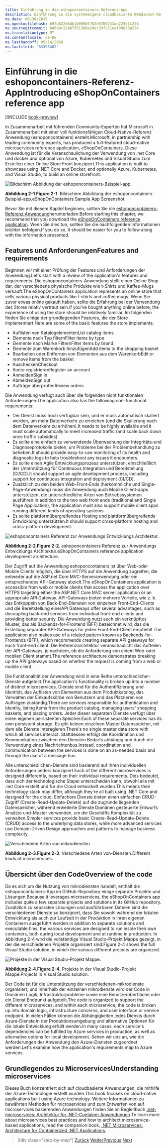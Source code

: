 ```yaml
---
title: Einführung in die eshoponcontainers-Referenz-App
description: Einführung in die systemeigene cloudbasierte Webdienst-Referenz-App für ASP.net Core und Azure.
ms.date: 06/30/2019
ms.openlocfilehash: b97b62268db1d9990f762d9769233ad72551c226
ms.sourcegitcommit: 046a9c22487551360e20ec39fc21eef99820a254
ms.translationtype: MT
ms.contentlocale: de-DE
ms.lasthandoff: 05/14/2020
ms.locfileid: "83395402"
---
```

# <a name="introducing-eshoponcontainers-reference-app"></a><span data-ttu-id="376ac-103">Einführung in die eshoponcontainers-Referenz-App</span><span class="sxs-lookup"><span data-stu-id="376ac-103">Introducing eShopOnContainers reference app</span></span>

[!INCLUDE [book-preview](../../../includes/book-preview.md)]

<span data-ttu-id="376ac-104">In Zusammenarbeit mit führenden Community-Experten hat Microsoft in Zusammenarbeit mit einer voll funktionsfähigen Cloud-Native-Referenz Anwendung (eshoponcontainers) erstellt.</span><span class="sxs-lookup"><span data-stu-id="376ac-104">Microsoft, in partnership with leading community experts, has produced a full-featured cloud-native microservices reference application, eShopOnContainers.</span></span> <span data-ttu-id="376ac-105">Diese Anwendung ist für die Veranschaulichung der Verwendung von .net Core und docker und optional von Azure, Kubernetes und Visual Studio zum Erstellen einer Online Store Front konzipiert.</span><span class="sxs-lookup"><span data-stu-id="376ac-105">This application is built to showcase using .NET Core and Docker, and optionally Azure, Kubernetes, and Visual Studio, to build an online storefront.</span></span>

![Bildschirm Abbildung der eshoponcontainers-Beispiel-app.](./media/eshoponcontainers-sample-app-screenshot.png)

<span data-ttu-id="376ac-107">**Abbildung 2-1**.</span><span class="sxs-lookup"><span data-stu-id="376ac-107">**Figure 2-1**.</span></span> <span data-ttu-id="376ac-108">Bildschirm Abbildung der eshoponcontainers-Beispiel-app.</span><span class="sxs-lookup"><span data-stu-id="376ac-108">eShopOnContainers Sample App Screenshot.</span></span>

<span data-ttu-id="376ac-109">Bevor Sie mit diesem Kapitel beginnen, sollten Sie die [eshoponcontainers-Referenz Anwendung](https://github.com/dotnet-architecture/eShopOnContainers)herunterladen.</span><span class="sxs-lookup"><span data-stu-id="376ac-109">Before starting this chapter, we recommend that you download the [eShopOnContainers reference application](https://github.com/dotnet-architecture/eShopOnContainers).</span></span> <span data-ttu-id="376ac-110">Wenn Sie dies tun, sollten Sie die nachfolgenden Informationen leichter befolgen.</span><span class="sxs-lookup"><span data-stu-id="376ac-110">If you do so, it should be easier for you to follow along with the information presented.</span></span>

## <a name="features-and-requirements"></a><span data-ttu-id="376ac-111">Features und Anforderungen</span><span class="sxs-lookup"><span data-stu-id="376ac-111">Features and requirements</span></span>

<span data-ttu-id="376ac-112">Beginnen wir mit einer Prüfung der Features und Anforderungen der Anwendung.</span><span class="sxs-lookup"><span data-stu-id="376ac-112">Let's start with a review of the application's features and requirements.</span></span> <span data-ttu-id="376ac-113">Die eshoponcontainers-Anwendung stellt einen Online Shop dar, der verschiedene physische Produkte wie t-Shirts und Kaffee-Mugs verkauft.</span><span class="sxs-lookup"><span data-stu-id="376ac-113">The eShopOnContainers application represents an online store that sells various physical products like t-shirts and coffee mugs.</span></span> <span data-ttu-id="376ac-114">Wenn Sie zuvor etwas online gekauft haben, sollte die Erfahrung bei der Verwendung des Stores relativ vertraut sein.</span><span class="sxs-lookup"><span data-stu-id="376ac-114">If you've bought anything online before, the experience of using the store should be relatively familiar.</span></span> <span data-ttu-id="376ac-115">Im folgenden finden Sie einige der grundlegenden Features, die der Store implementiert:</span><span class="sxs-lookup"><span data-stu-id="376ac-115">Here are some of the basic features the store implements:</span></span>

- <span data-ttu-id="376ac-116">Auflisten von Katalogelementen</span><span class="sxs-lookup"><span data-stu-id="376ac-116">List catalog items</span></span>
- <span data-ttu-id="376ac-117">Elemente nach Typ filtern</span><span class="sxs-lookup"><span data-stu-id="376ac-117">Filter items by type</span></span>
- <span data-ttu-id="376ac-118">Elemente nach Marke Filtern</span><span class="sxs-lookup"><span data-stu-id="376ac-118">Filter items by brand</span></span>
- <span data-ttu-id="376ac-119">Elemente zum Warenkorb hinzufügen</span><span class="sxs-lookup"><span data-stu-id="376ac-119">Add items to the shopping basket</span></span>
- <span data-ttu-id="376ac-120">Bearbeiten oder Entfernen von Elementen aus dem Warenkorb</span><span class="sxs-lookup"><span data-stu-id="376ac-120">Edit or remove items from the basket</span></span>
- <span data-ttu-id="376ac-121">Auschecken</span><span class="sxs-lookup"><span data-stu-id="376ac-121">Checkout</span></span>
- <span data-ttu-id="376ac-122">Konto registrieren</span><span class="sxs-lookup"><span data-stu-id="376ac-122">Register an account</span></span>
- <span data-ttu-id="376ac-123">Anmelden</span><span class="sxs-lookup"><span data-stu-id="376ac-123">Sign in</span></span>
- <span data-ttu-id="376ac-124">Abmelden</span><span class="sxs-lookup"><span data-stu-id="376ac-124">Sign out</span></span>
- <span data-ttu-id="376ac-125">Aufträge überprüfen</span><span class="sxs-lookup"><span data-stu-id="376ac-125">Review orders</span></span>

<span data-ttu-id="376ac-126">Die Anwendung verfügt auch über die folgenden nicht funktionalen Anforderungen:</span><span class="sxs-lookup"><span data-stu-id="376ac-126">The application also has the following non-functional requirements:</span></span>

- <span data-ttu-id="376ac-127">Der Dienst muss hoch verfügbar sein, und er muss automatisch skaliert werden, um mehr Datenverkehr zu erreichen (und die Skalierung nach dem Datenverkehr zu erhöhen).</span><span class="sxs-lookup"><span data-stu-id="376ac-127">It needs to be highly available and it must scale automatically to meet increased traffic (and scale back down once traffic subsides).</span></span>
- <span data-ttu-id="376ac-128">Es sollte eine einfach zu verwendende Überwachung der Integritäts-und Diagnoseprotokolle bieten, um Probleme bei der Problembehandlung zu beheben.</span><span class="sxs-lookup"><span data-stu-id="376ac-128">It should provide easy-to-use monitoring of its health and diagnostic logs to help troubleshoot any issues it encounters.</span></span>
- <span data-ttu-id="376ac-129">Es sollte einen Agile Entwicklungsprozess unterstützen, einschließlich der Unterstützung für Continuous Integration und Bereitstellung (CI/CD).</span><span class="sxs-lookup"><span data-stu-id="376ac-129">It should support an agile development process, including support for continuous integration and deployment (CI/CD).</span></span>
- <span data-ttu-id="376ac-130">Zusätzlich zu den beiden Web-Front-Ends (herkömmliche und Single-Page-Anwendung) muss die Anwendung auch Mobile Client-apps unterstützen, die unterschiedliche Arten von Betriebssystemen ausführen.</span><span class="sxs-lookup"><span data-stu-id="376ac-130">In addition to the two web front ends (traditional and Single Page Application), the application must also support mobile client apps running different kinds of operating systems.</span></span>
- <span data-ttu-id="376ac-131">Es sollte plattformübergreifendes Hosting und plattformübergreifende Entwicklung unterstützen.</span><span class="sxs-lookup"><span data-stu-id="376ac-131">It should support cross-platform hosting and cross-platform development.</span></span>

![eshoponcontainers Referenz zur Anwendungs Entwicklungs Architektur.](./media/eshoponcontainers-development-architecture.png)

<span data-ttu-id="376ac-133">**Abbildung 2-2**.</span><span class="sxs-lookup"><span data-stu-id="376ac-133">**Figure 2-2**.</span></span> <span data-ttu-id="376ac-134">eshoponcontainers Referenz zur Anwendungs Entwicklungs Architektur.</span><span class="sxs-lookup"><span data-stu-id="376ac-134">eShopOnContainers reference application development architecture.</span></span>

<span data-ttu-id="376ac-135">Der Zugriff auf die Anwendung eshoponcontainers ist über Web-oder Mobile Clients möglich, die über HTTPS auf die Anwendung zugreifen, die entweder auf die ASP.net Core MVC-Serveranwendung oder ein entsprechendes API-Gateway abzielt.</span><span class="sxs-lookup"><span data-stu-id="376ac-135">The eShopOnContainers application is accessible from web or mobile clients that access the application over HTTPS targeting either the ASP.NET Core MVC server application or an appropriate API Gateway.</span></span> <span data-ttu-id="376ac-136">API-Gateways bieten mehrere Vorteile, wie z. b. das Entkoppeln von Back-End-Diensten von einzelnen Front-End-Clients und die Bereitstellung einer</span><span class="sxs-lookup"><span data-stu-id="376ac-136">API Gateways offer several advantages, such as decoupling back-end services from individual front-end clients and providing better security.</span></span> <span data-ttu-id="376ac-137">Die Anwendung nutzt auch ein verknüpftes Muster, das als Backends-for-Frontend (BFF) bezeichnet wird, das die Erstellung separater API-Gateways für jeden Front-End-Client empfiehlt.</span><span class="sxs-lookup"><span data-stu-id="376ac-137">The application also makes use of a related pattern known as Backends-for-Frontends (BFF), which recommends creating separate API gateways for each front-end client.</span></span> <span data-ttu-id="376ac-138">Die Referenzarchitektur veranschaulicht das Aufteilen der API-Gateways, je nachdem, ob die Anforderung von einem Web-oder mobilen Client stammt.</span><span class="sxs-lookup"><span data-stu-id="376ac-138">The reference architecture demonstrates breaking up the API gateways based on whether the request is coming from a web or mobile client.</span></span>

<span data-ttu-id="376ac-139">Die Funktionalität der Anwendung wird in eine Reihe unterschiedlicher-Dienste aufgeteilt.</span><span class="sxs-lookup"><span data-stu-id="376ac-139">The application's functionality is broken up into a number of distinct microservices.</span></span> <span data-ttu-id="376ac-140">Dienste sind für die Authentifizierung und Identität, das Auflisten von Elementen aus dem Produktkatalog, das Verwalten der Einkaufskörbe von Benutzern und das Platzieren von Aufträgen zuständig.</span><span class="sxs-lookup"><span data-stu-id="376ac-140">There are services responsible for authentication and identity, listing items from the product catalog, managing users' shopping baskets, and  placing orders.</span></span> <span data-ttu-id="376ac-141">Jeder dieser separaten Dienste verfügt über einen eigenen persistenten Speicher.</span><span class="sxs-lookup"><span data-stu-id="376ac-141">Each of these separate services has its own persistent storage.</span></span> <span data-ttu-id="376ac-142">Es gibt keinen einzelnen Master Datenspeicher, mit dem alle Dienste interagieren.</span><span class="sxs-lookup"><span data-stu-id="376ac-142">There's no single master data store with which all services interact.</span></span> <span data-ttu-id="376ac-143">Stattdessen erfolgt die Koordination und Kommunikation zwischen den Diensten Bedarfs abhängig und durch die Verwendung eines Nachrichtenbus.</span><span class="sxs-lookup"><span data-stu-id="376ac-143">Instead, coordination and communication between the services is done on an as-needed basis and through the use of a message bus.</span></span>

<span data-ttu-id="376ac-144">Alle unterschiedlichen-Dienste sind basierend auf Ihren individuellen Anforderungen anders konzipiert.</span><span class="sxs-lookup"><span data-stu-id="376ac-144">Each of the different microservices is designed differently, based on their individual requirements.</span></span> <span data-ttu-id="376ac-145">Dies bedeutet, dass sich der technologische Stapel unterscheiden kann, obwohl alle mit .net Core erstellt und für die Cloud entwickelt wurden.</span><span class="sxs-lookup"><span data-stu-id="376ac-145">This means their technology stack may differ, although they're all built using .NET Core and designed for the cloud.</span></span> <span data-ttu-id="376ac-146">Einfachere Dienste bieten einen einfachen CRUD-Zugriff (Create-Read-Update-Delete) auf die zugrunde liegenden Datenspeicher, während erweiterte Dienste Domänen gesteuerte Entwurfs Ansätze und-Muster verwenden, um die Geschäfts Komplexität zu verwalten.</span><span class="sxs-lookup"><span data-stu-id="376ac-146">Simpler services provide basic Create-Read-Update-Delete (CRUD) access to the underlying data stores, while more advanced services use Domain-Driven Design approaches and patterns to manage business complexity.</span></span>

![Verschiedene Arten von mikrodiensten](./media/different-kinds-of-microservices.png)

<span data-ttu-id="376ac-148">**Abbildung 2-3**.</span><span class="sxs-lookup"><span data-stu-id="376ac-148">**Figure 2-3**.</span></span> <span data-ttu-id="376ac-149">Verschiedene Arten von-Diensten.</span><span class="sxs-lookup"><span data-stu-id="376ac-149">Different kinds of microservices.</span></span>

## <a name="overview-of-the-code"></a><span data-ttu-id="376ac-150">Übersicht über den Code</span><span class="sxs-lookup"><span data-stu-id="376ac-150">Overview of the code</span></span>

<span data-ttu-id="376ac-151">Da es sich um die Nutzung von mikrodiensten handelt, enthält die eshoponcontainers-App im GitHub-Repository einige separate Projekte und Lösungen.</span><span class="sxs-lookup"><span data-stu-id="376ac-151">Because it leverages microservices, the eShopOnContainers app includes quite a few separate projects and solutions in its GitHub repository.</span></span> <span data-ttu-id="376ac-152">Zusätzlich zu separaten Lösungen und ausführbaren Dateien sind die verschiedenen Dienste so konzipiert, dass Sie sowohl während der lokalen Entwicklung als auch zur Laufzeit in der Produktion in ihren eigenen Containern ausgeführt werden.</span><span class="sxs-lookup"><span data-stu-id="376ac-152">In addition to separate solutions and executable files, the various services are designed to run inside their own containers, both during local development and at runtime in production.</span></span> <span data-ttu-id="376ac-153">In Abbildung 2-4 wird die vollständige Visual Studio-Projekt Mappe gezeigt, in der die verschiedenen Projekte organisiert sind.</span><span class="sxs-lookup"><span data-stu-id="376ac-153">Figure 2-4 shows the full Visual Studio solution, in which the various different projects are organized.</span></span>

![Projekte in der Visual Studio-Projekt Mappe.](./media/projects-in-visual-studio-solution.png)

<span data-ttu-id="376ac-155">**Abbildung 2-4**.</span><span class="sxs-lookup"><span data-stu-id="376ac-155">**Figure 2-4**.</span></span> <span data-ttu-id="376ac-156">Projekte in der Visual Studio-Projekt Mappe.</span><span class="sxs-lookup"><span data-stu-id="376ac-156">Projects in Visual Studio solution.</span></span>

<span data-ttu-id="376ac-157">Der Code ist für die Unterstützung der verschiedenen-mikrodienste organisiert, und innerhalb der einzelnen mikrodienste wird der Code in Domänen Logik, Infrastrukturprobleme sowie eine Benutzeroberfläche oder ein Dienst Endpunkt aufgeteilt.</span><span class="sxs-lookup"><span data-stu-id="376ac-157">The code is organized to support the different microservices, and within each microservice, the code is broken up into domain logic, infrastructure concerns, and user interface or service endpoint.</span></span> <span data-ttu-id="376ac-158">In vielen Fällen können die Abhängigkeiten jedes Diensts durch Azure-Dienste in der Produktionsumgebung und alternative Optionen für die lokale Entwicklung erfüllt werden.</span><span class="sxs-lookup"><span data-stu-id="376ac-158">In many cases, each service's dependencies can be fulfilled by Azure services in production, as well as alternative options for local development.</span></span> <span data-ttu-id="376ac-159">Sehen wir uns an, wie die Anforderungen der Anwendung den Azure-Diensten zugeordnet werden.</span><span class="sxs-lookup"><span data-stu-id="376ac-159">Let's examine how the application's requirements map to Azure services.</span></span>

## <a name="understanding-microservices"></a><span data-ttu-id="376ac-160">Grundlegendes zu Microservices</span><span class="sxs-lookup"><span data-stu-id="376ac-160">Understanding microservices</span></span>

<span data-ttu-id="376ac-161">Dieses Buch konzentriert sich auf cloudbasierte Anwendungen, die mithilfe der Azure-Technologie erstellt wurden.</span><span class="sxs-lookup"><span data-stu-id="376ac-161">This book focuses on cloud-native applications built using Azure technology.</span></span> <span data-ttu-id="376ac-162">Weitere Informationen zu bewährten Methoden für microservices und zum Entwerfen von auf microservices basierenden Anwendungen finden Sie im Begleitbuch [.net-microservices: Architektur für .NET-Container Anwendungen](https://dotnet.microsoft.com/download/thank-you/microservices-architecture-ebook).</span><span class="sxs-lookup"><span data-stu-id="376ac-162">To learn more about microservices best practices and how to architect microservice-based applications, read the companion book, [.NET Microservices: Architecture for Containerized .NET Applications](https://dotnet.microsoft.com/download/thank-you/microservices-architecture-ebook).</span></span>

>[!div class="step-by-step"]
><span data-ttu-id="376ac-163">[Zurück](candidate-apps.md)
>[Weiter](map-eshoponcontainers-azure-services.md)</span><span class="sxs-lookup"><span data-stu-id="376ac-163">[Previous](candidate-apps.md)
[Next](map-eshoponcontainers-azure-services.md)</span></span>
